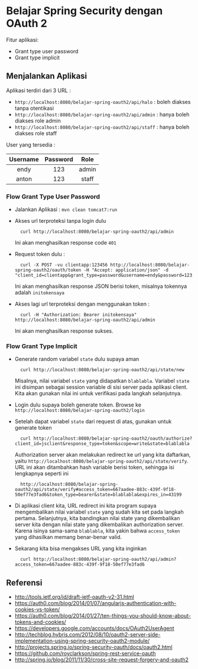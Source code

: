 # Belajar Spring Security dengan OAuth 2 #

Fitur aplikasi:

* Grant type user password
* Grant type implicit

## Menjalankan Aplikasi ##

Aplikasi terdiri dari 3 URL : 

* `http://localhost:8080/belajar-spring-oauth2/api/halo` : boleh diakses tanpa otentikasi
* `http://localhost:8080/belajar-spring-oauth2/api/admin` : hanya boleh diakses role admin
* `http://localhost:8080/belajar-spring-oauth2/api/staff` : hanya boleh diakses role staff

User yang tersedia :

| Username | Password | Role  |
|:--------:|:--------:|:-----:|
| endy     | 123      | admin |
| anton    | 123      | staff |


### Flow Grant Type User Password ##

* Jalankan Aplikasi : `mvn clean tomcat7:run`
* Akses url terproteksi tanpa login dulu

        curl http://localhost:8080/belajar-spring-oauth2/api/admin 
    
    Ini akan menghasilkan response code `401`

* Request token dulu : 

        curl -X POST -vu clientapp:123456 http://localhost:8080/belajar-spring-oauth2/oauth/token -H "Accept: application/json" -d "client_id=clientapp&grant_type=password&username=endy&password=123" 

    Ini akan menghasilkan response JSON berisi token, misalnya tokennya adalah `initokensaya`

* Akses lagi url terproteksi dengan menggunakan token : 

        curl -H "Authorization: Bearer initokensaya" http://localhost:8080/belajar-spring-oauth2/api/admin

    Ini akan menghasilkan response sukses.


### Flow Grant Type Implicit ###

* Generate random variabel `state` dulu supaya aman

        curl http://localhost:8080/belajar-spring-oauth2/api/state/new
        
    Misalnya, nilai variabel `state` yang didapatkan `blablabla`. Variabel `state` ini disimpan sebagai session variable di sisi server pada aplikasi client. Kita akan gunakan nilai ini untuk verifikasi pada langkah selanjutnya.

* Login dulu supaya boleh generate token. Browse ke `http://localhost:8080/belajar-spring-oauth2/login`

* Setelah dapat variabel `state` dari request di atas, gunakan untuk generate token

        curl http://localhost:8080/belajar-spring-oauth2/oauth/authorize?client_id=jsclient&response_type=token&scope=write&state=blablabla

    Authorization server akan melakukan redirect ke url yang kita daftarkan, yaitu `http://localhost:8080/belajar-spring-oauth2/api/state/verify`. URL ini akan ditambahkan hash variable berisi token, sehingga isi lengkapnya seperti ini
    
        http://localhost:8080/belajar-spring-oauth2/api/state/verify#access_token=667aadee-883c-439f-9f18-50ef77e3fad6&token_type=bearer&state=blablabla&expires_in=43199

* Di aplikasi client kita, URL redirect ini kita program supaya mengembalikan nilai variabel `state` yang sudah kita set pada langkah pertama. Selanjutnya, kita bandingkan nilai state yang dikembalikan server kita dengan nilai state yang dikembalikan authorization server. Karena isinya sama-sama `blablabla`, kita yakin bahwa `access_token` yang dihasilkan memang benar-benar valid.

* Sekarang kita bisa mengakses URL yang kita inginkan

        curl http://localhost:8080/belajar-spring-oauth2/api/admin?access_token=667aadee-883c-439f-9f18-50ef77e3fad6

## Referensi ##

* http://tools.ietf.org/id/draft-ietf-oauth-v2-31.html
* https://auth0.com/blog/2014/01/07/angularjs-authentication-with-cookies-vs-token/
* https://auth0.com/blog/2014/01/27/ten-things-you-should-know-about-tokens-and-cookies/
* https://developers.google.com/accounts/docs/OAuth2UserAgent
* http://techblog.hybris.com/2012/08/10/oauth2-server-side-implementation-using-spring-security-oauth2-module/
* http://projects.spring.io/spring-security-oauth/docs/oauth2.html
* https://github.com/royclarkson/spring-rest-service-oauth
* http://spring.io/blog/2011/11/30/cross-site-request-forgery-and-oauth2
